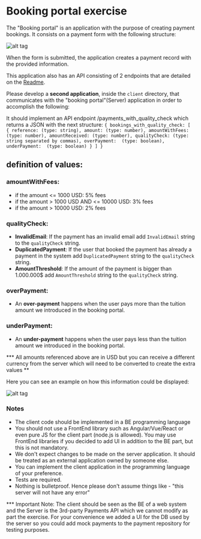 # Booking portal exercise

The "Booking portal" is an application with the purpose of
creating payment bookings. It consists on a payment form with the following structure:

![alt tag](https://user-images.githubusercontent.com/34654846/37901679-4a71cd5a-30f2-11e8-83f2-d18ec3f594aa.png)

When the form is submitted, the application creates a payment record with the provided information.

This application also has an API consisting of 2 endpoints that are detailed on the [Readme](server/README.md).

Please develop a **second application**, inside the ``client`` directory, that communicates with the "booking portal"(Server) application in order to accomplish the following:

It should implement an API endpoint /payments_with_quality_check which returns a JSON with the next structure:
``{
  bookings_with_quality_check: [
    {
      reference: (type: string),
      amount: (type: number),
      amountWithFees: (type: number),
      amountReceived: (type: number),
      qualityCheck: (type: string separated by commas),
      overPayment:  (type: boolean),
      underPayment:  (type: boolean)
    }
  ]
}``

## definition of values:

### amountWithFees:
* if the amount <= 1000 USD: 5% fees
* if the amount > 1000 USD AND <= 10000 USD: 3% fees
* if the amount > 10000 USD: 2% fees

### qualityCheck:
* **InvalidEmail**: If the payment has an invalid email add ``InvalidEmail`` string to the ``qualityCheck`` string.
* **DuplicatedPayment**: If the user that booked the payment has already a payment in the system add ``DuplicatedPayment`` string to the ``qualityCheck`` string.
* **AmountThreshold**: If the amount of the payment is bigger than 1.000.000$ add ``AmountThreshold`` string to the ``qualityCheck`` string.

### overPayment:
* An **over-payment** happens when the user pays more than the tuition amount we introduced in the booking portal.

### underPayment:
* An **under-payment** happens when the user pays less than the tuition amount we introduced in the booking portal.

*** All amounts referenced above are in USD but you can receive a different currency from the server which will need to be converted to create the extra values **

Here you can see an example on how this information could be displayed:

![alt tag](https://user-images.githubusercontent.com/34654846/37902217-fe20f97e-30f3-11e8-9594-fe4d611344b0.png)

### Notes

* The client code should be implemented in a BE programming language
* You should not use a FrontEnd library such as Angular/Vue/React or even pure JS for the client part (node.js is allowed). You may use FrontEnd libraries if you decided to add UI in addition to the BE part, but this is not mandatory.
* We don't expect changes to be made on the server application. It should be treated as an external application owned by someone else.
* You can implement the client application in the programming language of your preference.
* Tests are required.
* Nothing is bulletproof. Hence please don't assume things like - "this server will not have any error"

*** Important Note:  The client should be seen as the BE of a web system and the Server is the 3rd-party Payments API which we cannot modify as part the exercise. For your convenience we added a UI for the DB used by the server so you could add mock payments to the payment repository for testing purposes.
